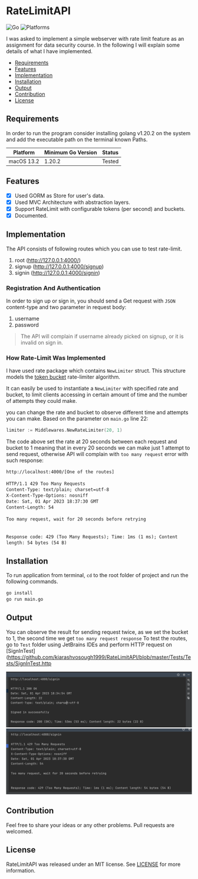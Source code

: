 # RateLimitAPI

![Go](https://img.shields.io/badge/Go-1.20.2-blue?style=flat-square)
![Platforms](https://img.shields.io/badge/Platforms-Linux_macOS_Windows-yellowgreen?style=flat-square)

I was asked to implement a simple webserver with rate limit feature as an assignment for data security course.
In the following I will explain some details of what I have implemented.

- [Requirements](#requirements)
- [Features](#features)
- [Implementation](#implementation)
- [Installation](#installation)
- [Output](#output)
- [Contribution](#contribution)
- [License](#license)

## Requirements

In order to run the program consider installing golang v1.20.2 on the system and add the executable path on the terminal known Paths.

| Platform   | Minimum Go Version | Status |
|------------|--------------------|--------|
| macOS 13.2 | 1.20.2             | Tested |

## Features

- [x] Used GORM as Store for user's data.
- [x] Used MVC Architecture with abstraction layers.
- [x] Support RateLimit with configurable tokens (per second) and buckets.
- [x] Documented.

## Implementation

The API consists of following routes which you can use to test rate-limit.

1. root (http://127.0.0.1:4000/)
2. signup (http://127.0.0.1:4000/signup)
3. signin (http://127.0.0.1:4000/signin)

### Registration And Authentication

In order to sign up or sign in, you should send a Get request with `JSON` content-type and two parameter in request body:

1. username
2. password

> The API will complain if username already picked on signup, or it is invalid on sign in.

### How Rate-Limit Was Implemented

I have used rate package which contains `NewLimiter` struct.
This structure models the [token bucket](https://en.wikipedia.org/wiki/Token_bucket) rate-limiter algorithm.

It can easily be used to instantiate a `NewLimiter` with specified rate and bucket,
to limit clients accessing in certain amount of time and the number of attempts they could make.

you can change the rate and bucket to observe different time and attempts you can make.
Based on the parameter on `main.go` line 22:

```go
limiter := Middlewares.NewRateLimiter(20, 1)
```
The code above set the rate at 20 seconds between each request and bucket to 1 meaning that in every 20 seconds we can make just 1 attempt to send request, 
otherwise API will complain with `too many request` error with such response:

```plain
http://localhost:4000/[One of the routes]

HTTP/1.1 429 Too Many Requests
Content-Type: text/plain; charset=utf-8
X-Content-Type-Options: nosniff
Date: Sat, 01 Apr 2023 18:37:30 GMT
Content-Length: 54

Too many request, wait for 20 seconds before retrying


Response code: 429 (Too Many Requests); Time: 1ms (1 ms); Content length: 54 bytes (54 B)
```

## Installation

To run application from terminal, `cd` to the root folder of project and run the following commands.

```bash
go install
go run main.go
```

## Output

You can observe the result for sending request twice, as we set the bucket to 1, 
the second time we get `too many request response`
To test the routes, go to `Test` folder using JetBrains IDEs and perform HTTP request on [SignInTest](https://github.com/kiarashvosough1999/RateLimitAPI/blob/master/Tests/Tests/SignInTest.http

![](./screenshots/first.png)
![](./screenshots/second.png)

## Contribution

Feel free to share your ideas or any other problems. Pull requests are welcomed.

## License

RateLimitAPI was released under an MIT license. See [LICENSE](https://github.com/kiarashvosough1999/RateLimitAPI/blob/master/LICENSE) for more information.